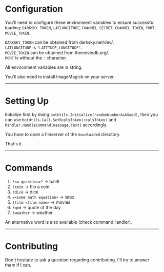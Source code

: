 # Configuration

You'll need to configure these environment variables to ensure successful loading: `DARKSKY_TOKEN`, `LATLONGITUDE`, `CHANNEL_SECRET`, `CHANNEL_TOKEN`, `PORT`, `MOVIE_TOKEN`.

`DARKSKY_TOKEN` can be obtained from darksky.net/dev/.  
`LATLONGITUDE` is `"LATITUDE,LONGITUDE"`.  
`MOVIE_TOKEN` can be obtained from themoviedb.org/.  
`PORT` is without the `:` character.

All environment variables are in string.

You'll also need to install ImageMagick on your server.

---

# Setting Up

Initialize first by doing `botUtils.Initialize(randomNumberAsASeed)`, then you can use `botUtils.Call.SetReplyToken(replyToken)` and `handler.HandleCommand(message.Text)` accordingly.

You have to open a fileserver of the `downloaded` directory.

That's it.

---

# Commands

1. `!<a question>?` -> ball8
2. `!coin` -> flip a coin
3. `!dice` -> dice
4. `=<some math equation>` -> latex
5. `!film <film name>` -> movies
6. `!qod` -> quote of the day
7. `!weather` -> weather

An alternative word is also available (check commandHandler).

---

# Contributing

Don't hesitate to ask a question regarding contributing. I'll try to answer them if I can.
